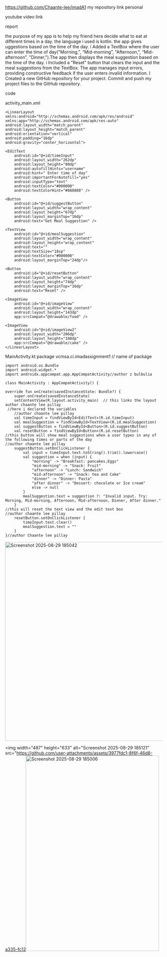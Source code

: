 
https://github.com/Chaante-lee/imadA1 my repository link personal

youtube video link


report 

the purpose of my app is to help my friend hera decide what to eat at different times in a day. the language i used is kotlin. the app gives uggestions based on the time of the day.
i Added a TextBox where the user can enter the time of day("Morning,", “Mid-morning”, "Afternoon,", “Mid-afternoon”, "Dinner,").The app then displays the meal suggestion based on the time
of the day. i Included a "Reset" button that clears the input and the meal suggestions from the TextBox. The app manages input errors, providing constructive feedback if the user enters
invalid information. I Created a new GitHub repository for your project. Commit and push my project files to the GitHub repository.


code

activity_main.xml
<?xml version="1.0" encoding="utf-8"?>
    <LinearLayout
    xmlns:android="http://schemas.android.com/apk/res/android"
    xmlns:app="http://schemas.android.com/apk/res-auto"
    android:layout_width="match_parent"
    android:layout_height="match_parent"
    android:orientation="vertical"
    android:padding="16dp"
    android:gravity="center_horizontal">

    <EditText
        android:id="@+id/timeInput"
        android:layout_width="262dp"
        android:layout_height="80dp"
        android:autofillHints="username"
        android:hint=" Enter time of day"
        android:importantForAutofill="yes"
        android:inputType="text"
        android:textColor="#000000"
        android:textColorHint="#888888" />

    <Button
        android:id="@+id/suggestButton"
        android:layout_width="wrap_content"
        android:layout_height="67dp"
        android:layout_marginTop="16dp"
        android:text="Get Meal Suggestion" />

    <TextView
        android:id="@+id/mealSuggestion"
        android:layout_width="wrap_content"
        android:layout_height="wrap_content"
        android:text=""
        android:textSize="18sp"
        android:textColor="#000000"
        android:layout_marginTop="24dp"/>

    <Button
        android:id="@+id/resetButton"
        android:layout_width="wrap_content"
        android:layout_height="74dp"
        android:layout_marginTop="16dp"
        android:text="Reset" />

    <ImageView
        android:id="@+id/imageView"
        android:layout_width="wrap_content"
        android:layout_height="143dp"
        app:srcCompat="@drawable/food" />

    <ImageView
        android:id="@+id/imageView2"
        android:layout_width="206dp"
        android:layout_height="188dp"
        app:srcCompat="@drawable/cake" />
    </LinearLayout>

MainActivity.kt
package vcmsa.ci.imadassignment1  // name of package
    
    import android.os.Bundle
    import android.widget.*
    import androidx.appcompat.app.AppCompatActivity//author z bulbulia

    class MainActivity : AppCompatActivity() {

    override fun onCreate(savedInstanceState: Bundle?) {
        super.onCreate(savedInstanceState)
        setContentView(R.layout.activity_main)  // this links the layout author chaante lee pillay
     //here i declared the variables
        //author chaante lee pillay
        val timeInput = findViewById<EditText>(R.id.timeInput)
        val mealSuggestion = findViewById<TextView>(R.id.mealSuggestion)
        val suggestButton = findViewById<Button>(R.id.suggestButton)
        val resetButton = findViewById<Button>(R.id.resetButton)
    //this button will show meal suggestions when a user types in any of the following times or parts of the day
    //author chaante lee pillay
        suggestButton.setOnClickListener {
            val input = timeInput.text.toString().trim().lowercase()
            val suggestion = when (input) {
                "morning" -> "Breakfast: pancakes,Eggs"
                "mid-morning" -> "Snack: Fruit"
                "afternoon" -> "Lunch: Sandwich"
                "mid-afternoon" -> "Snack: tea and Cake"
                "dinner" -> "Dinner: Pasta"
                "after dinner" -> "Dessert: chocolate or Ice cream"
                else -> null
            }
            mealSuggestion.text = suggestion ?: "Invalid input. Try: Morning, Mid-morning, Afternoon, Mid-afternoon, Dinner, After dinner."
        }
    //this will reset the text view and the edit text box
    //author chaante lee pillay
        resetButton.setOnClickListener {
            timeInput.text.clear()
            mealSuggestion.text = ""
        }
    }//author Chaante lee pillay 
    
<img width="510" height="639" alt="Screenshot 2025-08-29 185042" src="https://github.com/user-attachments/assets/4097bd5c-30d0-4ef7-98a4-ff9439c67722" />
    
<img width="487" height="633" alt="Screenshot 2025-08-29 185121" src="https://github.com/user-attachments/assets/3977fdc1-8f6f-46d8-a335-fc12<img width="429" height="628" alt="Screenshot 2025-08-29 185006" src="https://github.com/user-attachments/assets/30b7c1ad-953c-48e6-9f9e-f0d09dedf591" /> 

    


    
